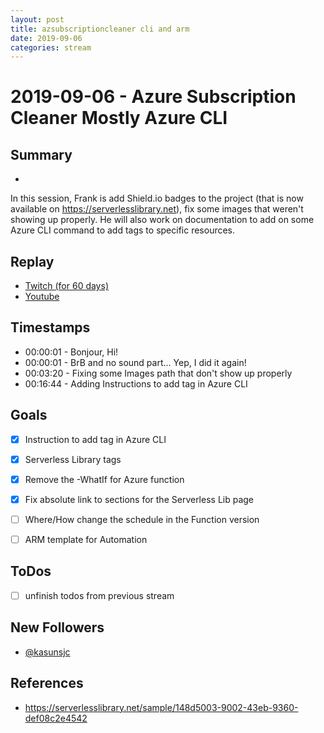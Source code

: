```yaml
---
layout: post
title: azsubscriptioncleaner cli and arm
date: 2019-09-06
categories: stream
---
```



# 2019-09-06 - Azure Subscription Cleaner Mostly Azure CLI 

## Summary
-

In this session, Frank is add Shield.io badges to the project (that is now available on https://serverlesslibrary.net), fix some images that weren't showing up properly. He will also work on documentation to add on some Azure CLI command to add tags to specific resources.

## Replay


- [Twitch (for 60 days)](https://www.twitch.tv/videos/477593141)
- [Youtube](https://youtu.be/IYXCw8cF3iw)


## Timestamps


- 00:00:01 - Bonjour, Hi!
- 00:00:01 - BrB and no sound part... Yep, I did it again!
- 00:03:20 - Fixing some Images path that don't show up properly 
- 00:16:44 - Adding Instructions to add tag in Azure CLI


Goals
-----

- [X] Instruction to add tag in Azure CLI
- [X] Serverless Library tags
- [X] Remove the -WhatIf for Azure function
- [X] Fix absolute link to sections for the Serverless Lib page
- [ ] Where/How change the schedule in the Function version
- [ ] ARM template for Automation


ToDos
-----
- [ ] unfinish todos from previous stream


New Followers
-------------

- [@kasunsjc](https://www.twitch.tv/kasunsjc)


References
----------

- https://serverlesslibrary.net/sample/148d5003-9002-43eb-9360-def08c2e4542
